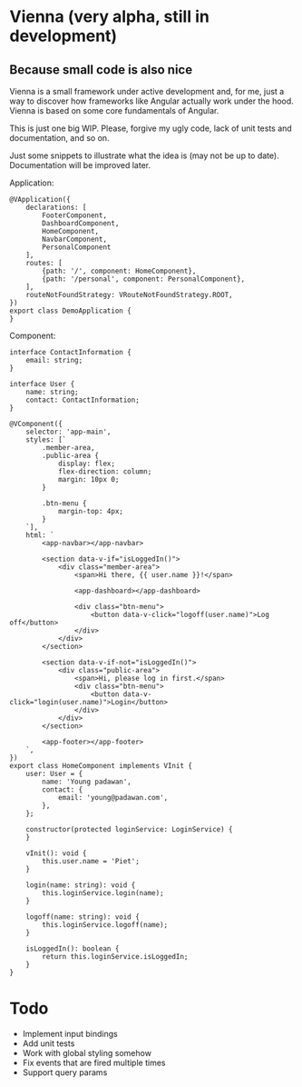 # Vienna (very alpha, still in development)

## Because small code is also nice

Vienna is a small framework under active development and, for me, just a way to discover how frameworks like Angular
actually work under the hood. Vienna is based on some core fundamentals of Angular.

This is just one big WIP. Please, forgive my ugly code, lack of unit tests and documentation, and so on.

Just some snippets to illustrate what the idea is (may not be up to date). Documentation will be improved later.

Application:

```
@VApplication({
    declarations: [
        FooterComponent,
        DashboardComponent,
        HomeComponent,
        NavbarComponent,
        PersonalComponent
    ],
    routes: [
        {path: '/', component: HomeComponent},
        {path: '/personal', component: PersonalComponent},
    ],
    routeNotFoundStrategy: VRouteNotFoundStrategy.ROOT,
})
export class DemoApplication {
}
```

Component:

```
interface ContactInformation {
    email: string;
}

interface User {
    name: string;
    contact: ContactInformation;
}

@VComponent({
    selector: 'app-main',
    styles: [`
        .member-area,
        .public-area {
            display: flex;
            flex-direction: column;
            margin: 10px 0;
        }
        
        .btn-menu {
            margin-top: 4px;
        }
	`],
    html: `
        <app-navbar></app-navbar>
        
		<section data-v-if="isLoggedIn()">
			<div class="member-area">
				<span>Hi there, {{ user.name }}!</span>
				
				<app-dashboard></app-dashboard>
				
				<div class="btn-menu">
                    <button data-v-click="logoff(user.name)">Log off</button>
				</div>
			</div>
		</section>
		
		<section data-v-if-not="isLoggedIn()">
		    <div class="public-area">
		        <span>Hi, please log in first.</span>
                <div class="btn-menu">
                    <button data-v-click="login(user.name)">Login</button>
                </div>
            </div>
        </section>
		
		<app-footer></app-footer>
	`,
})
export class HomeComponent implements VInit {
    user: User = {
        name: 'Young padawan',
        contact: {
            email: 'young@padawan.com',
        },
    };

    constructor(protected loginService: LoginService) {
    }

    vInit(): void {
        this.user.name = 'Piet';
    }

    login(name: string): void {
        this.loginService.login(name);
    }

    logoff(name: string): void {
        this.loginService.logoff(name);
    }

    isLoggedIn(): boolean {
        return this.loginService.isLoggedIn;
    }
}
```

# Todo

- Implement input bindings
- Add unit tests
- Work with global styling somehow
- Fix events that are fired multiple times
- Support query params
